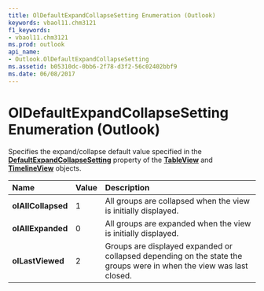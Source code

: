 ```yaml
---
title: OlDefaultExpandCollapseSetting Enumeration (Outlook)
keywords: vbaol11.chm3121
f1_keywords:
- vbaol11.chm3121
ms.prod: outlook
api_name:
- Outlook.OlDefaultExpandCollapseSetting
ms.assetid: b05310dc-0bb6-2f78-d3f2-56c02402bbf9
ms.date: 06/08/2017
---
```



# OlDefaultExpandCollapseSetting Enumeration (Outlook)

Specifies the expand/collapse default value specified in the  **[DefaultExpandCollapseSetting](tableview-defaultexpandcollapsesetting-property-outlook.md)** property of the **[TableView](tableview-object-outlook.md)** and **[TimelineView](timelineview-object-outlook.md)** objects.



|**Name**|**Value**|**Description**|
|:-----|:-----|:-----|
| **olAllCollapsed**|1|All groups are collapsed when the view is initially displayed.|
| **olAllExpanded**|0|All groups are expanded when the view is initially displayed.|
| **olLastViewed**|2|Groups are displayed expanded or collapsed depending on the state the groups were in when the view was last closed.|

